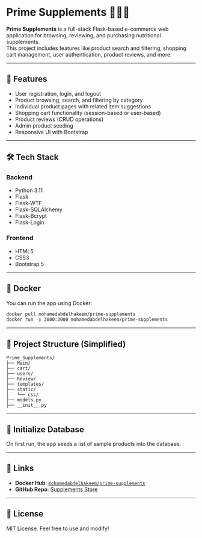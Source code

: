 # Prime Supplements 🏋️‍♂️🧴

**Prime Supplements** is a full-stack Flask-based e-commerce web application for browsing, reviewing, and purchasing nutritional supplements.  
This project includes features like product search and filtering, shopping cart management, user authentication, product reviews, and more.

---

## 🚀 Features

- User registration, login, and logout
- Product browsing, search, and filtering by category
- Individual product pages with related item suggestions
- Shopping cart functionality (session-based or user-based)
- Product reviews (CRUD operations)
- Admin product seeding
- Responsive UI with Bootstrap

---

## 🛠️ Tech Stack

### Backend
- Python 3.11
- Flask
- Flask-WTF
- Flask-SQLAlchemy
- Flask-Bcrypt
- Flask-Login

### Frontend
- HTML5
- CSS3
- Bootstrap 5

---

## 🐳 Docker

You can run the app using Docker:

```bash
docker pull mohamedabdelhakeem/prime-supplements
docker run -p 3000:3000 mohamedabdelhakeem/prime-supplements
```

---

## 📂 Project Structure (Simplified)

```
Prime_Supplements/
├── Main/
├── cart/
├── users/
├── Review/
├── templates/
├── static/
│   └── css/
├── models.py
├── __init__.py
```

---

## 🧪 Initialize Database

On first run, the app seeds a list of sample products into the database.

---

## 🔗 Links

- **Docker Hub**: [`mohamedabdelhakeem/prime-supplements`](https://hub.docker.com/r/mohamedabdelhakeem/prime-supplements)
- **GitHub Repo**: [Supplements Store](https://github.com/Mohamed-Abdelhakeem-x/Supplements-Store)

---

## 📃 License

MIT License. Feel free to use and modify!

